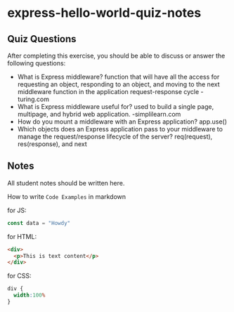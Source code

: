 # express-hello-world-quiz-notes

## Quiz Questions

After completing this exercise, you should be able to discuss or answer the following questions:

- What is Express middleware?
function that will have all the access for requesting an object, responding to an object, and moving to the next middleware function in the application request-response cycle
-turing.com
- What is Express middleware useful for?
used to build a single page, multipage, and hybrid web application.
-simplilearn.com
- How do you mount a middleware with an Express application?
app.use()
- Which objects does an Express application pass to your middleware to manage the request/response lifecycle of the server?
req(request), res(response), and next

## Notes

All student notes should be written here.


How to write `Code Examples` in markdown

for JS:
```javascript
const data = "Howdy"
```

for HTML:
```html
<div>
  <p>This is text content</p>
</div>
```

for CSS:
```css
div {
  width:100%
}
```
